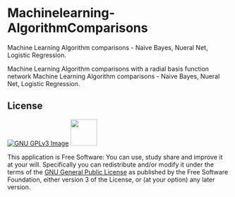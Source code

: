 # Machinelearning-AlgorithmComparisons

Machine Learning Algorithm comparisons - Naive Bayes, Nueral Net, Logistic Regression.

Machine Learning Algorithm comparisons with a radial basis function network Machine Learning Algorithm comparisons - Naive Bayes, Nueral Net, Logistic Regression.

## License

[![GNU GPLv3 Image](https://www.gnu.org/graphics/gplv3-127x51.png)](http://www.gnu.org/licenses/gpl-3.0.en.html)      <img src="http://d29jvabou3zxet.cloudfront.net/wp-content/uploads/2016/03/Python_logo.png" height = "60">

This application is Free Software: You can use, study share and improve it at your
will. Specifically you can redistribute and/or modify it under the terms of the
[GNU General Public License](https://www.gnu.org/licenses/gpl.html) as
published by the Free Software Foundation, either version 3 of the License, or
(at your option) any later version.

